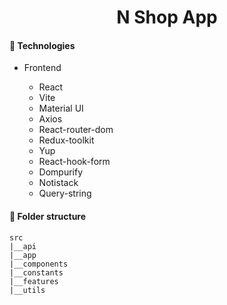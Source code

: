 <h1 align='center'>N Shop App</h1>

#### **🛒 Technologies**

- Frontend
  
  - React
  - Vite
  - Material UI
  - Axios
  - React-router-dom
  - Redux-toolkit
  - Yup
  - React-hook-form
  - Dompurify
  - Notistack
  - Query-string

#### **🏨 Folder structure**

```
src
|__api
|__app
|__components
|__constants
|__features
|__utils
```

